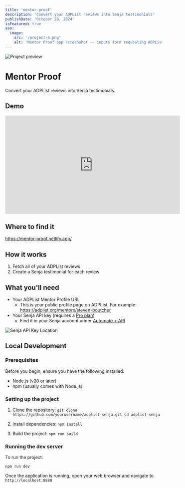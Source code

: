 ```yaml
---
title: 'mentor-proof'
description: 'Convert your ADPList reviews into Senja testimonials'
publishDate: 'October 28, 2024'
isFeatured: true
seo:
  image:
    src: '/project-6.png'
    alt: 'Mentor Proof app screenshot -- inputs form requesting ADPList mentor profile URL and Senja API key'
---
```


![Project preview](/project-6.png)

# Mentor Proof

Convert your ADPList reviews into Senja testimonials.

## Demo

<iframe width="560" height="315" src="https://www.youtube.com/embed/5YFUj-qyAO4?si=KrjJx3jh6keoqAzY" title="YouTube video player" frameborder="0" allow="accelerometer; autoplay; clipboard-write; encrypted-media; gyroscope; picture-in-picture; web-share" referrerpolicy="strict-origin-when-cross-origin" allowfullscreen></iframe>

## Where to find it

https://mentor-proof.netlify.app/

## How it works

1. Fetch all of your ADPList reviews
2. Create a Senja testimonial for each review

## What you'll need

- Your ADPList Mentor Profile URL
  - This is your public profile page on ADPList. For example: https://adplist.org/mentors/steven-boutcher
- Your Senja API key (requires a [Pro plan](https://senja.io/pricing))
  - Find it in your Senja account under [Automate > API](https://app.senja.io/automations)

![Senja API Key Location](/senja_api_key_location.png)

## Local Development

### Prerequisites

Before you begin, ensure you have the following installed:

- Node.js (v20 or later)
- npm (usually comes with Node.js)

### Setting up the project

1. Clone the repository: `git clone https://github.com/yourusername/adplist-senja.git
cd adplist-senja  `

2. Install dependencies: `npm install  `

3. Build the project: `npm run build  `

### Running the dev server

To run the project:

```
npm run dev
```

Once the application is running, open your web browser and navigate to `http://localhost:8888`
